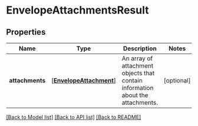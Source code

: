 # EnvelopeAttachmentsResult

## Properties
Name | Type | Description | Notes
------------ | ------------- | ------------- | -------------
**attachments** | [[**EnvelopeAttachment**](EnvelopeAttachment.md)] | An array of attachment objects that contain information about the attachments. | [optional] 

[[Back to Model list]](../README.md#documentation-for-models) [[Back to API list]](../README.md#documentation-for-api-endpoints) [[Back to README]](../README.md)


